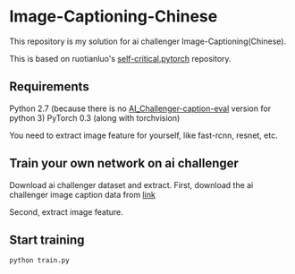 # Image-Captioning-Chinese

This repository is my solution for ai challenger Image-Captioning(Chinese).

This is based on ruotianluo's [self-critical.pytorch](https://github.com/ruotianluo/self-critical.pytorch)  repository. 

## Requirements
Python 2.7 (because there is no [AI_Challenger-caption-eval](https://github.com/AIChallenger/AI_Challenger/tree/master/Evaluation/caption_eval) version for python 3) PyTorch 0.3 (along with torchvision)

You need to extract image feature for yourself, like fast-rcnn, resnet, etc.

## Train your own network on ai challenger
Download ai challenger dataset and extract.
First, download the ai challenger image caption data from [link](https://challenger.ai/competition/caption)

Second, extract image feature.

## Start training
```
python train.py
```
